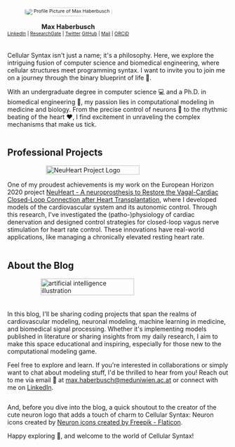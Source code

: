 <div id="welcome_container" style="display: flex; align-items: flex-start; flex-direction:column">
  <div style="margin-right: 15px; font-size:8pt; text-align:center; margin-bottom:20px">
    <img src="https://raw.githubusercontent.com/CellularSyntax/cellularsyntax.github.io/main/profile_pic.jfif" alt="Profile Picture of Max Haberbusch" style="width: 85%; border-radius: 50%; margin-top:7px">
    <p style="margin-bottom:0px; font-size:11pt"><strong>Max Haberbusch</strong></p>
      <a href="https://www.linkedin.com/in/max-haberbusch-505625142/" target="_blank">LinkedIn</a> | 
      <a href="https://www.researchgate.net/profile/Max-Haberbusch" target="_blank">ResearchGate</a> | 
      <a href="https://twitter.com/cellular_syntax" target="_blank">Twitter</a>
      <a href="https://github.com/CellularSyntax" target="_blank">GitHub</a> | 
      <a href="mailto:max.haberbusch@meduniwien.ac.at">Mail</a> |
      <a href="https://orcid.org/0000-0003-0712-4893" target="_blank">ORCiD</a>
  </div>
  <div id="welcome_text">
    <p>Cellular Syntax isn't just a name; it's a philosophy. Here, we explore the intriguing fusion of computer science and biomedical engineering, where cellular structures meet programming syntax. I want to invite you to join me on a journey through the binary blueprint of life 🧬.</p>
    <p>With an undergraduate degree in computer science 💻 and a Ph.D. in biomedical engineering 🧪, my passion lies in computational modeling in medicine and biology. From the precise control of neurons 🧠 to the rhythmic beating of the heart ❤️, I find excitement in unraveling the complex mechanisms that make us tick.</p>
  </div>
</div>

## Professional Projects
<div id="professional_projects_container" style="display: flex; align-items: center; flex-direction:column">
<img src="https://raw.githubusercontent.com/CellularSyntax/cellularsyntax.github.io/main/neuheart_logo.png" alt="NeuHeart Project Logo" style="width:65%; margin-right:25px margin-bottom:20px">
<p>One of my proudest achievements is my work on the European Horizon 2020 project <a href="https://cordis.europa.eu/project/id/824071" target="_blank">NeuHeart - A neuroprosthesis to Restore the Vagal-Cardiac Closed-Loop Connection after Heart Transplantation</a>, where I developed models of the cardiovascular system and its autonomic control. Through this research, I've investigated the (patho-)physiology of cardiac denervation and designed control strategies for closed-loop vagus nerve stimulation for heart rate control. These innovations have real-world applications, like managing a chronically elevated resting heart rate.</p>
</div>

## About the Blog
<div id="about_blog_container" style="display: flex; align-items: center; flex-direction:column">
<img src="https://raw.githubusercontent.com/CellularSyntax/cellularsyntax.github.io/main/artificial-intelligence.png" alt="artificial intelligence illustration" style="width:65%; margin-right:25px; margin-bottom:20px">
<div>
<p>In this blog, I'll be sharing coding projects that span the realms of cardiovascular modeling, neuronal modeling, machine learning in medicine, and biomedical signal processing. Whether it's implementing models published in literature or sharing insights from my daily research, I aim to make this space educational and inspiring, especially for those new to the computational modeling game.</p>
<p>Feel free to explore and learn. If you're interested in collaborations or simply want to chat about modeling stuff, I'd be thrilled to hear from you! Reach out to me via email 📧 at <a href="mailto:max.haberbusch@meduniwien.ac.at">max.haberbusch@meduniwien.ac.at</a> or connect with me on <a href="https://www.linkedin.com/in/max-haberbusch-505625142/" target="_blank">LinkedIn</a>.</p>
</div>
</div>

<p>And, before you dive into the blog, a quick shoutout to the creator of the cute neuron logo that adds a touch of charm to Cellular Syntax: Neuron icons created by <a href="https://www.flaticon.com/free-icons/neuron" title="neuron icons" target="_blank">Neuron icons created by Freepik - Flaticon</a>.</p>

<p>Happy exploring 🚀, and welcome to the world of Cellular Syntax!</p>

